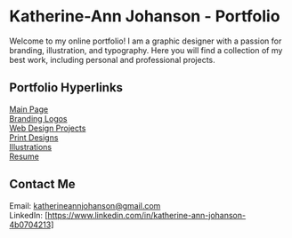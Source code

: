 # Katherine-Ann Johanson - Portfolio

Welcome to my online portfolio! I am a graphic designer with a passion for branding, illustration, and typography. Here you will find a collection of my best work, including personal and professional projects.

## Portfolio Hyperlinks

[Main Page](https://github.com/kjoh7/Portfolio)  
[Branding Logos](https://github.com/kjoh7/Portfolio/tree/main/Print-Designs)  
[Web Design Projects](https://github.com/kjoh7/Portfolio/tree/main/Web-Design)  
[Print Designs](https://github.com/kjoh7/Portfolio/tree/main/Print-Designs)  
[Illustrations](https://github.com/kjoh7/Portfolio/tree/main/Illustrations)  
[Resume](https://github.com/kjoh7/Portfolio/tree/main/Resume)  

## Contact Me

Email: katherineannjohanson@gmail.com  
LinkedIn: [https://www.linkedin.com/in/katherine-ann-johanson-4b0704213]
